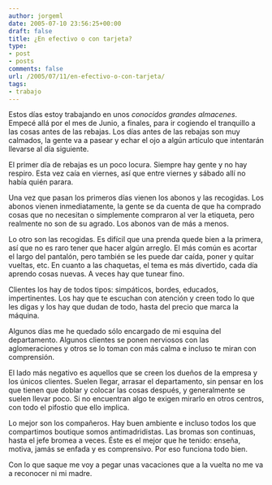 ```yaml
---
author: jorgeml
date: 2005-07-10 23:56:25+00:00
draft: false
title: ¿En efectivo o con tarjeta?
type: 
- post
- posts
comments: false
url: /2005/07/11/en-efectivo-o-con-tarjeta/
tags:
- trabajo
---
```


Estos días estoy trabajando en unos _conocidos grandes almacenes_. Empecé allá por el mes de Junio, a finales, para ir cogiendo el tranquillo a las cosas antes de las rebajas. Los días antes de las rebajas son muy calmados, la gente va a pasear y echar el ojo a algún artículo que intentarán llevarse al día siguiente.

El primer día de rebajas es un poco locura. Siempre hay gente y no hay respiro. Esta vez caía en viernes, así que entre viernes y sábado allí no había quién parara.

Una vez que pasan los primeros días vienen los abonos y las recogidas. Los abonos vienen inmediatamente, la gente se da cuenta de que ha comprado cosas que no necesitan o simplemente compraron al ver la etiqueta, pero realmente no son de su agrado. Los abonos van de más a menos.

Lo otro son las recogidas. Es difícil que una prenda quede bien a la primera, así que no es raro tener que hacer algún arreglo. El más común es acortar el largo del pantalón, pero también se les puede dar caída, poner y quitar vueltas, etc. En cuanto a las chaquetas, el tema es más divertido, cada día aprendo cosas nuevas. A veces hay que tunear fino.

Clientes los hay de todos tipos: simpáticos, bordes, educados, impertinentes. Los hay que te escuchan con atención y creen todo lo que les digas y los hay que dudan de todo, hasta del precio que marca la máquina.

Algunos días me he quedado sólo encargado de mi esquina del departamento. Algunos clientes se ponen nerviosos con las aglomeraciones y otros se lo toman con más calma e incluso te miran con comprensión.

El lado más negativo es aquellos que se creen los dueños de la empresa y los únicos clientes. Suelen llegar, arrasar el departamento, sin pensar en los que tienen que doblar y colocar las cosas después, y generalmente se suelen llevar poco. Si no encuentran algo te exigen mirarlo en otros centros, con todo el pifostio que ello implica.

Lo mejor son los compañeros. Hay buen ambiente e incluso todos los que compartimos boutique somos antimadridistas. Las bromas son continuas, hasta el jefe bromea a veces. Éste es el mejor que he tenido: enseña, motiva, jamás se enfada y es comprensivo. Por eso funciona todo bien.

Con lo que saque me voy a pegar unas vacaciones que a la vuelta no me va a reconocer ni mi madre.
